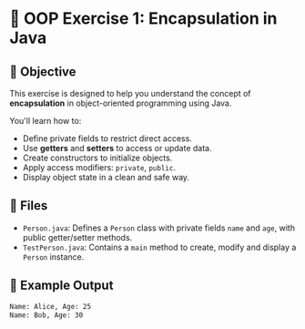 # 🧪 OOP Exercise 1: Encapsulation in Java

## 🎯 Objective

This exercise is designed to help you understand the concept of **encapsulation** in object-oriented programming using Java.

You'll learn how to:

- Define private fields to restrict direct access.
- Use **getters** and **setters** to access or update data.
- Create constructors to initialize objects.
- Apply access modifiers: `private`, `public`.
- Display object state in a clean and safe way.

## 📁 Files

- `Person.java`: Defines a `Person` class with private fields `name` and `age`, with public getter/setter methods.
- `TestPerson.java`: Contains a `main` method to create, modify and display a `Person` instance.

## 🔄 Example Output

```bash
Name: Alice, Age: 25
Name: Bob, Age: 30
